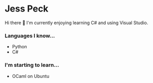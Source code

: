 # Jess Peck

Hi there 👋 I'm currently enjoying learning C# and using Visual Studio.

### Languages I know...
- Python
- C#

### I'm starting to learn...
- OCaml on Ubuntu
